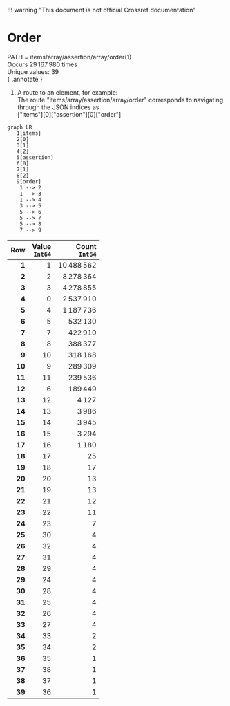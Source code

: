 !!! warning "This document is not official Crossref documentation"
# Order
PATH = items/array/assertion/array/order(1)  
Occurs 29 167 980 times  
Unique values: 39  
{ .annotate }

1. A route to an element, for example:  
   The route "items/array/assertion/array/order" corresponds to navigating through the JSON indices as  
   ["items"][0]["assertion"][0]["order"]  

```mermaid
graph LR
   1[items]
   2[0]
   3[1]
   4[2]
   5[assertion]
   6[0]
   7[1]
   8[2]
   9[order]
    1 --> 2
    1 --> 3
    1 --> 4
    3 --> 5
    5 --> 6
    5 --> 7
    5 --> 8
    7 --> 9
```

| **Row** | **Value**<br>`Int64` | **Count**<br>`Int64` |
|--------:|---------------------:|---------------------:|
| **1**   | 1                    | 10 488 562           |
| **2**   | 2                    | 8 278 364            |
| **3**   | 3                    | 4 278 855            |
| **4**   | 0                    | 2 537 910            |
| **5**   | 4                    | 1 187 736            |
| **6**   | 5                    | 532 130              |
| **7**   | 7                    | 422 910              |
| **8**   | 8                    | 388 377              |
| **9**   | 10                   | 318 168              |
| **10**  | 9                    | 289 309              |
| **11**  | 11                   | 239 536              |
| **12**  | 6                    | 189 449              |
| **13**  | 12                   | 4 127                |
| **14**  | 13                   | 3 986                |
| **15**  | 14                   | 3 945                |
| **16**  | 15                   | 3 294                |
| **17**  | 16                   | 1 180                |
| **18**  | 17                   | 25                   |
| **19**  | 18                   | 17                   |
| **20**  | 20                   | 13                   |
| **21**  | 19                   | 13                   |
| **22**  | 21                   | 12                   |
| **23**  | 22                   | 11                   |
| **24**  | 23                   | 7                    |
| **25**  | 30                   | 4                    |
| **26**  | 32                   | 4                    |
| **27**  | 31                   | 4                    |
| **28**  | 29                   | 4                    |
| **29**  | 24                   | 4                    |
| **30**  | 28                   | 4                    |
| **31**  | 25                   | 4                    |
| **32**  | 26                   | 4                    |
| **33**  | 27                   | 4                    |
| **34**  | 33                   | 2                    |
| **35**  | 34                   | 2                    |
| **36**  | 35                   | 1                    |
| **37**  | 38                   | 1                    |
| **38**  | 37                   | 1                    |
| **39**  | 36                   | 1                    |

